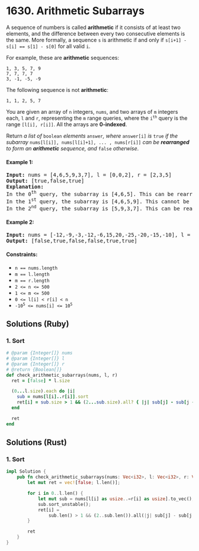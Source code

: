 # 1630. Arithmetic Subarrays
A sequence of numbers is called **arithmetic** if it consists of at least two elements, and the difference between every two consecutive elements is the same. More formally, a sequence `s` is arithmetic if and only if `s[i+1] - s[i] == s[1] - s[0]` for all valid `i`.

For example, these are **arithmetic** sequences:
```
1, 3, 5, 7, 9
7, 7, 7, 7
3, -1, -5, -9
```

The following sequence is not **arithmetic**:
```
1, 1, 2, 5, 7
```

You are given an array of `n` integers, `nums`, and two arrays of `m` integers each, `l` and `r`, representing the `m` range queries, where the <code>i<sup>th</sup></code> query is the range `[l[i], r[i]]`. All the arrays are **0-indexed**.

Return *a list of* `boolean` *elements* `answer`*, where* `answer[i]` *is* `true` *if the subarray* `nums[l[i]], nums[l[i]+1], ... , nums[r[i]]` *can be **rearranged** to form an **arithmetic** sequence, and* `false` *otherwise*.

#### Example 1:
<pre>
<strong>Input:</strong> nums = [4,6,5,9,3,7], l = [0,0,2], r = [2,3,5]
<strong>Output:</strong> [true,false,true]
<strong>Explanation:</strong>
In the 0<sup>th</sup> query, the subarray is [4,6,5]. This can be rearranged as [6,5,4], which is an arithmetic sequence.
In the 1<sup>st</sup> query, the subarray is [4,6,5,9]. This cannot be rearranged as an arithmetic sequence.
In the 2<sup>nd</sup> query, the subarray is [5,9,3,7]. This can be rearranged as [3,5,7,9], which is an arithmetic sequence.
</pre>

#### Example 2:
<pre>
<strong>Input:</strong> nums = [-12,-9,-3,-12,-6,15,20,-25,-20,-15,-10], l = [0,1,6,4,8,7], r = [4,4,9,7,9,10]
<strong>Output:</strong> [false,true,false,false,true,true]
</pre>

#### Constraints:
* `n == nums.length`
* `m == l.length`
* `m == r.length`
* `2 <= n <= 500`
* `1 <= m <= 500`
* `0 <= l[i] < r[i] < n`
* <code>-10<sup>5</sup> <= nums[i] <= 10<sup>5</sup></code>

## Solutions (Ruby)

### 1. Sort
```Ruby
# @param {Integer[]} nums
# @param {Integer[]} l
# @param {Integer[]} r
# @return {Boolean[]}
def check_arithmetic_subarrays(nums, l, r)
  ret = [false] * l.size

  (0...l.size).each do |i|
    sub = nums[l[i]..r[i]].sort
    ret[i] = sub.size > 1 && (2...sub.size).all? { |j| sub[j] - sub[j - 1] == sub[1] - sub[0] }
  end

  ret
end
```

## Solutions (Rust)

### 1. Sort
```Rust
impl Solution {
    pub fn check_arithmetic_subarrays(nums: Vec<i32>, l: Vec<i32>, r: Vec<i32>) -> Vec<bool> {
        let mut ret = vec![false; l.len()];

        for i in 0..l.len() {
            let mut sub = nums[l[i] as usize..=r[i] as usize].to_vec();
            sub.sort_unstable();
            ret[i] =
                sub.len() > 1 && (2..sub.len()).all(|j| sub[j] - sub[j - 1] == sub[1] - sub[0]);
        }

        ret
    }
}
```
